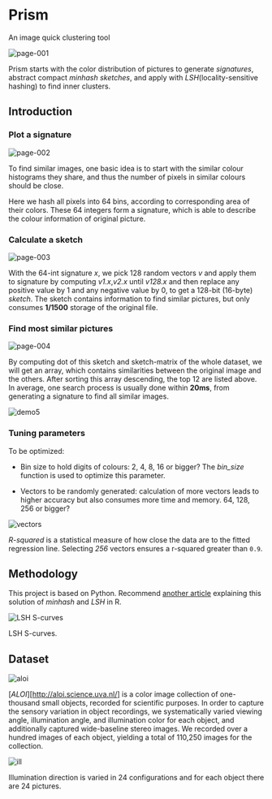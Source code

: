 # Prism
An image quick clustering tool

![page-001](screenshot/prism-page-001.jpg)

Prism starts with the color distribution of pictures to generate  *signatures*, abstract compact *minhash sketches*, and apply with *LSH*(locality-sensitive hashing) to find inner clusters.

## Introduction

### Plot a signature

![page-002](screenshot/prism-page-002.jpg)

To find similar images, one basic idea is to start with the similar colour histograms they share, and thus the number of pixels in similar colours should be close.

Here we hash all pixels into 64 bins, according to corresponding area of their colors. These 64 integers form a signature, which is able to describe the colour information of original picture.



### Calculate a sketch

![page-003](screenshot/prism-page-003.jpg)

With the 64-int signature *x*, we pick 128 random vectors *v* and apply them to signature by computing *v1.x*,*v2.x* until *v128.x* and then replace any positive value by 1 and any negative value by 0, to get a 128-bit (16-byte) *sketch*. The sketch contains information to find similar pictures, but only consumes **1/1500** storage of the original file.

### Find most similar pictures

![page-004](screenshot/prism-page-004.jpg)

By computing dot of this sketch and sketch-matrix of the whole dataset, we will get an array, which contains similarities between the original image and the others. After sorting this array descending, the top 12 are listed above. In average, one search process is usually done within **20ms**, from generating a signature to find all similar images.

![demo5](screenshot/demo5.png)

### Tuning parameters

To be optimized:

* Bin size to hold digits of colours: 2, 4, 8, 16 or bigger? The *bin_size* function is used to optimize this parameter.

* Vectors to be randomly generated: calculation of more vectors leads to higher accuracy but also consumes more time and memory. 64, 128, 256 or bigger? 

![vectors](screenshot/vectors-n.jpg)

*R-squared* is a statistical measure of how close the data are to the fitted regression line. Selecting *256* vectors ensures a r-squared greater than `0.9`.

## Methodology

This project is based on Python. Recommend [another article](https://cran.r-project.org/web/packages/textreuse/vignettes/textreuse-minhash.html) explaining this solution of *minhash* and *LSH* in R.

![LSH S-curves](screenshot/s-curve.png)

LSH S-curves.

## Dataset

![aloi](http://aloi.science.uva.nl/aloi/aloi.jpg)

[*ALOI*][http://aloi.science.uva.nl/] is a color image collection of one-thousand small objects, recorded for scientific purposes. In order to capture the sensory variation in object recordings, we systematically varied viewing angle, illumination angle, and illumination color for each object, and additionally captured wide-baseline stereo images. We recorded over a hundred images of each object, yielding a total of 110,250 images for the collection.

![ill](http://aloi.science.uva.nl/aloi/ill.jpg)

Illumination direction is varied in 24 configurations and for each object there are 24 pictures. 
